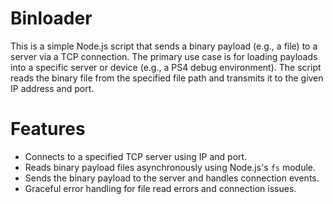 # Binloader
This is a simple Node.js script that sends a binary payload (e.g., a  file) to a server via a TCP connection. The primary use case is for loading payloads into a specific server or device (e.g., a PS4 debug environment). The script reads the binary file from the specified file path and transmits it to the given IP address and port.

# Features
- Connects to a specified TCP server using IP and port.
- Reads binary payload files asynchronously using Node.js's `fs` module.
- Sends the binary payload to the server and handles connection events.
- Graceful error handling for file read errors and connection issues.
